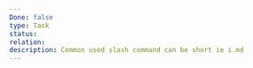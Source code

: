 ```yaml
---
Done: false
type: Task
status:
relation:
description: Common used slash command can be short ie i.md
---
```

